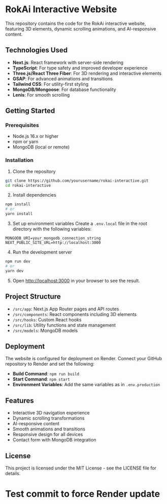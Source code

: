 # RokAi Interactive Website

This repository contains the code for the RokAi interactive website, featuring 3D elements, dynamic scrolling animations, and AI-responsive content.

## Technologies Used

- **Next.js**: React framework with server-side rendering
- **TypeScript**: For type safety and improved developer experience
- **Three.js/React Three Fiber**: For 3D rendering and interactive elements
- **GSAP**: For advanced animations and transitions
- **Tailwind CSS**: For utility-first styling
- **MongoDB/Mongoose**: For database functionality
- **Lenis**: For smooth scrolling

## Getting Started

### Prerequisites

- Node.js 16.x or higher
- npm or yarn
- MongoDB (local or remote)

### Installation

1. Clone the repository
```bash
git clone https://github.com/yourusername/rokai-interactive.git
cd rokai-interactive
```

2. Install dependencies
```bash
npm install
# or
yarn install
```

3. Set up environment variables
Create a `.env.local` file in the root directory with the following variables:
```
MONGODB_URI=your_mongodb_connection_string
NEXT_PUBLIC_SITE_URL=http://localhost:3000
```

4. Run the development server
```bash
npm run dev
# or
yarn dev
```

5. Open [http://localhost:3000](http://localhost:3000) in your browser to see the result.

## Project Structure

- `/src/app`: Next.js App Router pages and API routes
- `/src/components`: React components including 3D elements
- `/src/hooks`: Custom React hooks
- `/src/lib`: Utility functions and state management
- `/src/models`: MongoDB models

## Deployment

The website is configured for deployment on Render. Connect your GitHub repository to Render and set the following:

- **Build Command**: `npm run build`
- **Start Command**: `npm start`
- **Environment Variables**: Add the same variables as in `.env.production`

## Features

- Interactive 3D navigation experience
- Dynamic scrolling transformations
- AI-responsive content
- Smooth animations and transitions
- Responsive design for all devices
- Contact form with MongoDB integration

## License

This project is licensed under the MIT License - see the LICENSE file for details.
# Test commit to force Render update